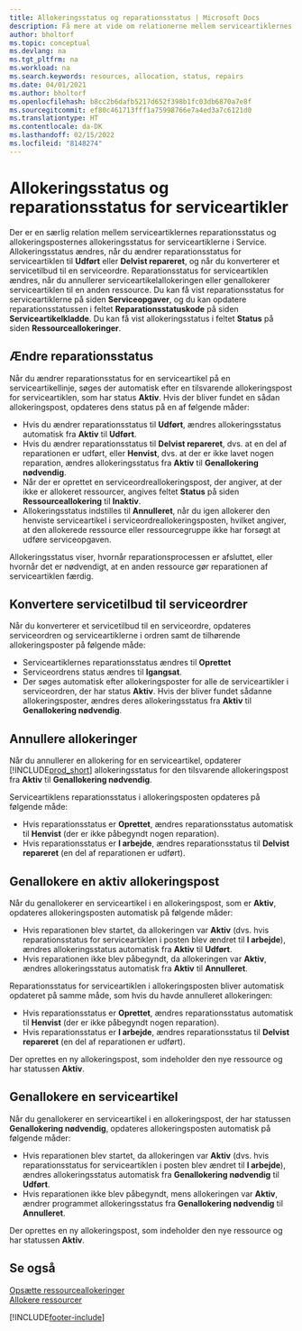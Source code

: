 ```yaml
---
title: Allokeringsstatus og reparationsstatus | Microsoft Docs
description: Få mere at vide om relationerne mellem serviceartiklernes reparationsstatus og allokeringsposternes allokeringsstatus for dem.
author: bholtorf
ms.topic: conceptual
ms.devlang: na
ms.tgt_pltfrm: na
ms.workload: na
ms.search.keywords: resources, allocation, status, repairs
ms.date: 04/01/2021
ms.author: bholtorf
ms.openlocfilehash: b8cc2b6dafb5217d652f398b1fc03db6870a7e8f
ms.sourcegitcommit: ef80c461713fff1a75998766e7a4ed3a7c6121d0
ms.translationtype: HT
ms.contentlocale: da-DK
ms.lasthandoff: 02/15/2022
ms.locfileid: "8148274"
---
```

# <a name="allocation-status-and-repair-status-of-service-items"></a>Allokeringsstatus og reparationsstatus for serviceartikler
Der er en særlig relation mellem serviceartiklernes reparationsstatus og allokeringsposternes allokeringsstatus for serviceartiklerne i Service. Allokeringsstatus ændres, når du ændrer reparationsstatus for serviceartiklen til **Udført** eller **Delvist repareret**, og når du konverterer et servicetilbud til en serviceordre. Reparationsstatus for serviceartiklen ændres, når du annullerer serviceartikelallokeringen eller genallokerer serviceartiklen til en anden ressource. Du kan få vist reparationsstatus for serviceartiklerne på siden **Serviceopgaver**, og du kan opdatere reparationsstatussen i feltet **Reparationsstatuskode** på siden **Serviceartikelkladde**. Du kan få vist allokeringsstatus i feltet **Status** på siden **Ressourceallokeringer**.  
  
## <a name="changing-repair-status"></a>Ændre reparationsstatus  
Når du ændrer reparationsstatus for en serviceartikel på en serviceartikellinje, søges der automatisk efter en tilsvarende allokeringspost for serviceartiklen, som har status **Aktiv**. Hvis der bliver fundet en sådan allokeringspost, opdateres dens status på en af følgende måder:  
  
* Hvis du ændrer reparationsstatus til **Udført**, ændres allokeringsstatus automatisk fra **Aktiv** til **Udført**.  
* Hvis du ændrer reparationsstatus til **Delvist repareret**, dvs. at en del af reparationen er udført, eller **Henvist**, dvs. at der er ikke lavet nogen reparation, ændres allokeringsstatus fra **Aktiv** til **Genallokering nødvendig**.  
* Når der er oprettet en serviceordreallokeringspost, der angiver, at der ikke er allokeret ressourcer, angives feltet **Status** på siden **Ressourceallokering** til **Inaktiv**.  
* Allokeringsstatus indstilles til **Annulleret**, når du igen allokerer den henviste serviceartikel i serviceordreallokeringsposten, hvilket angiver, at den allokerede ressource eller ressourcegruppe ikke har forsøgt at udføre serviceopgaven.  
  
Allokeringsstatus viser, hvornår reparationsprocessen er afsluttet, eller hvornår det er nødvendigt, at en anden ressource gør reparationen af serviceartiklen færdig.  
  
## <a name="converting-service-quotes-to-service-orders"></a>Konvertere servicetilbud til serviceordrer  
Når du konverterer et servicetilbud til en serviceordre, opdateres serviceordren og serviceartiklerne i ordren samt de tilhørende allokeringsposter på følgende måde:  
  
* Serviceartiklernes reparationsstatus ændres til **Oprettet**  
* Serviceordrens status ændres til **Igangsat**.  
* Der søges automatisk efter allokeringsposter for alle de serviceartikler i serviceordren, der har status **Aktiv**. Hvis der bliver fundet sådanne allokeringsposter, ændres deres allokeringsstatus fra **Aktiv** til **Genallokering nødvendig**.  
  
## <a name="canceling-allocations"></a>Annullere allokeringer  
Når du annullerer en allokering for en serviceartikel, opdaterer [!INCLUDE[prod_short](includes/prod_short.md)] allokeringsstatus for den tilsvarende allokeringspost fra **Aktiv** til **Genallokering nødvendig**.

Serviceartiklens reparationsstatus i allokeringsposten opdateres på følgende måde:  
  
* Hvis reparationsstatus er **Oprettet**, ændres reparationsstatus automatisk til **Henvist** (der er ikke påbegyndt nogen reparation).  
* Hvis reparationsstatus er **I arbejde**, ændres reparationsstatus til **Delvist repareret** (en del af reparationen er udført).  
  
## <a name="reallocating-an-active-allocation-entry"></a>Genallokere en aktiv allokeringspost  
Når du genallokerer en serviceartikel i en allokeringspost, som er **Aktiv**, opdateres allokeringsposten automatisk på følgende måder:  
  
* Hvis reparationen blev startet, da allokeringen var **Aktiv** (dvs. hvis reparationsstatus for serviceartiklen i posten blev ændret til **I arbejde**), ændres allokeringsstatus automatisk fra **Aktiv** til **Udført**.  
* Hvis reparationen ikke blev påbegyndt, da allokeringen var **Aktiv**, ændres allokeringsstatus automatisk fra **Aktiv** til **Annulleret**.  
  
Reparationsstatus for serviceartiklen i allokeringsposten bliver automatisk opdateret på samme måde, som hvis du havde annulleret allokeringen:  
  
* Hvis reparationsstatus er **Oprettet**, ændres reparationsstatus automatisk til **Henvist** (der er ikke påbegyndt nogen reparation).  
* Hvis reparationsstatus er **I arbejde**, ændres reparationsstatus til **Delvist repareret** (en del af reparationen er udført).  
  
Der oprettes en ny allokeringspost, som indeholder den nye ressource og har statussen **Aktiv**.  
  
## <a name="reallocating-a-service-item"></a>Genallokere en serviceartikel  
Når du genallokerer en serviceartikel i en allokeringspost, der har statussen **Genallokering nødvendig**, opdateres allokeringsposten automatisk på følgende måder:  
  
* Hvis reparationen blev startet, da allokeringen var **Aktiv** (dvs. hvis reparationsstatus for serviceartiklen i posten blev ændret til **I arbejde**), ændres allokeringsstatus automatisk fra **Genallokering nødvendig** til **Udført**.  
* Hvis reparationen ikke blev påbegyndt, mens allokeringen var **Aktiv**, ændrer programmet allokeringsstatus fra **Genallokering nødvendig** til **Annulleret**.  
  
Der oprettes en ny allokeringspost, som indeholder den nye ressource og har statussen **Aktiv**.  
  
## <a name="see-also"></a>Se også  
[Opsætte ressourceallokeringer](service-how-setup-resource-allocation.md)  
[Allokere ressourcer](service-how-to-allocate-resources.md)  



[!INCLUDE[footer-include](includes/footer-banner.md)]
